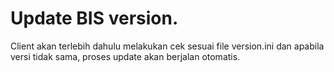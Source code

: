 # Update BIS version.
Client akan terlebih dahulu melakukan cek sesuai file version.ini dan apabila versi tidak sama, proses update akan berjalan otomatis.
